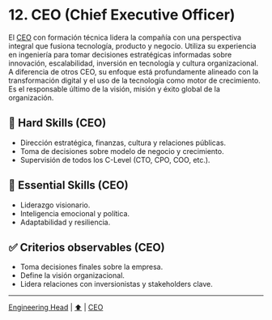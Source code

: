 # 12. CEO (Chief Executive Officer)

El [CEO](./knowledge/tech/12-ceo.md) con formación técnica lidera la compañía con una perspectiva integral que fusiona tecnología, producto y negocio. Utiliza su experiencia en ingeniería para tomar decisiones estratégicas informadas sobre innovación, escalabilidad, inversión en tecnología y cultura organizacional. A diferencia de otros CEO, su enfoque está profundamente alineado con la transformación digital y el uso de la tecnología como motor de crecimiento. Es el responsable último de la visión, misión y éxito global de la organización.

## 🔧 Hard Skills (CEO)

- Dirección estratégica, finanzas, cultura y relaciones públicas.
- Toma de decisiones sobre modelo de negocio y crecimiento.
- Supervisión de todos los C-Level (CTO, CPO, COO, etc.).

## 🧠 Essential Skills (CEO)

- Liderazgo visionario.
- Inteligencia emocional y política.
- Adaptabilidad y resiliencia.

## ✅ Criterios observables (CEO)

- Toma decisiones finales sobre la empresa.
- Define la visión organizacional.
- Lidera relaciones con inversionistas y stakeholders clave.

---

[Engineering Head](./10-head.md) | [⬆️](/knowledge.md#11-cto-chief-technology-officer) | [CEO](./12-ceo.md)
